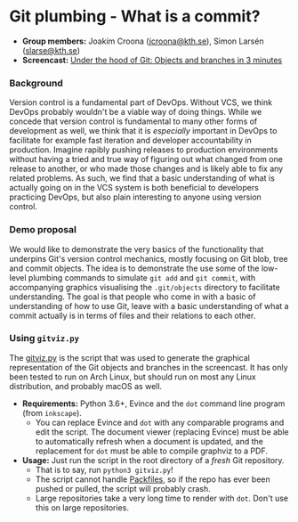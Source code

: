 # Git plumbing - What is a commit?

* **Group members:** Joakim Croona (jcroona@kth.se), Simon Larsén
  (slarse@kth.se)
* **Screencast:** [Under the hood of Git: Objects and branches in 3 minutes](https://www.youtube.com/watch?v=_rLuz9gzDVQ)

### Background
Version control is a fundamental part of DevOps. Without VCS, we think DevOps
probably wouldn't be a viable way of doing things. While we concede that version
control is fundamental to many other forms of development as well, we think that
it is _especially_ important in DevOps to facilitate for example fast iteration
and developer accountability in production. Imagine rapibly pushing releases to
production environments without having a tried and true way of figuring out what
changed from one release to another, or who made those changes and is likely
able to fix any related problems. As such, we find that a basic understanding of
what is actually going on in the VCS system is both beneficial to developers
practicing DevOps, but also plain interesting to anyone using version control.

### Demo proposal
We would like to demonstrate the very basics of the functionality that underpins
Git's version control mechanics, mostly focusing on Git blob, tree and commit
objects. The idea is to demonstrate the use some of the low-level plumbing
commands to simulate `git add` and `git commit`, with accompanying graphics
visualising the `.git/objects` directory to facilitate understanding. The goal
is that people who come in with a basic of understanding of how to use Git,
leave with a basic understanding of what a commit actually is in terms of files
and their relations to each other.

### Using `gitviz.py`
The [gitviz.py](gitviz.py) is the script that was used to generate the
graphical representation of the Git objects and branches in the screencast. It
has only been tested to run on Arch Linux, but should run on most any Linux
distribution, and probably macOS as well.

* **Requirements:** Python 3.6+, Evince and the `dot` command line program (from
  `inkscape`).
  - You can replace Evince and `dot` with any comparable programs and edit the
    script. The document viewer (replacing Evince) must be able to automatically
    refresh when a document is updated, and the replacement for `dot` must be
    able to compile graphviz to a PDF.
* **Usage:** Just run the script in the root directory of a _fresh_ Git
  repository.
  - That is to say, run `python3 gitviz.py`!
  - The script cannot handle
    [Packfiles](https://git-scm.com/book/en/v2/Git-Internals-Packfiles), so if
    the repo has ever been pushed or pulled, the script will probably crash.
  - Large repositories take a very long time to render with `dot`. Don't use
    this on large repositories.
